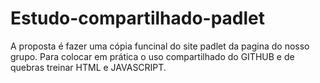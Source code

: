 # Estudo-compartilhado-padlet
A proposta é fazer uma cópia funcinal do site padlet da pagina do nosso grupo.
Para colocar em prática o uso compartilhado do GITHUB e de quebras treinar HTML e JAVASCRIPT.

